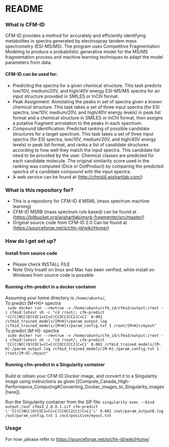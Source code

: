 # README #

### What is CFM-ID ###
CFM-ID provides a method for accurately and efficiently identifying metabolites in spectra generated by electrospray tandem mass spectrometry (ESI-MS/MS). The program uses Competitive Fragmentation Modeling to produce a probabilistic generative model for the MS/MS fragmentation process and machine learning techniques to adapt the model parameters from data.

#### CFM-ID can be used for: ####
* Predicting the spectra for a given chemical structure. This task predicts low/10V, medium/20V, and high/40V energy ESI-MS/MS spectra for an input structure provided in SMILES or InChI format. 
* Peak Assignment: Annotating the peaks in set of spectra given a known chemical structure. This task takes a set of three input spectra (for ESI spectra, low/10V, medium/20V, and high/40V energy levels) in peak list format and a chemical structure in SMILES or InChI format, then assigns a putative fragment annotation to the peaks in each spectrum. 
* Compound Identification:	Predicted ranking of possible candidate structures for a target spectrum. This task takes a set of three input spectra (for ESI spectra, low/10V, medium/20V, and high/40V energy levels) in peak list format, and ranks a list of candidate structures according to how well they match the input spectra. This candidate list need to be provided by the user. Chemical classes are predicted for each candidate molecule. The original similarity score used in the ranking was computed (Dice or DotProduct) by comparing the predicted spectra of a candidate compound with the input spectra. 
* A web service can be found at (http://cfmid4.wishartlab.com/)

### What is this repository for? ###
* This is a repository for CFM-ID 4 MSML (mass spectrum machine learning)
* CFM-ID MSRB (mass spectrum rule based) can be found at (https://bitbucket.org/wishartlab/msrb-fragmenter/src/master/)
* Original source code from CFM-ID 2.0 Can be found at (https://sourceforge.net/p/cfm-id/wiki/Home/)

### How do I get set up? ###

#### Install from source code ####
* Please check INSTALL FILE
* Note Only Insatll on linux and Mac has been verified, while install on Windows from source code is possible 

#### Running cfm-predict in a docker container ####

Assuming your home directory is ```/home/ubuntu/```,     
To predict [M+H]+ spectra  
``` sudo docker run --rm=true -v /home/ubuntu/cfm_id/cfmid/output:/root -i cfmid:latest sh -c "cd /root/; cfm-predict 'CC(C)NCC(O)COC1=CC=C(CCOCC2CC2)C=C1' 0.001 /cfmid_trained_models/[M+H]+/param_output.log /cfmid_trained_models/[M+H]+/param_config.txt 1 /root/[M+H]+/myout"```  
To predict [M-H]- spectra  
``` sudo docker run --rm=true -v /home/ubuntu/cfm_id/cfmid/output:/root -i cfmid:latest sh -c "cd /root/; cfm-predict 'CC(C)NCC(O)COC1=CC=C(CCOCC2CC2)C=C1' 0.001 /cfmid_trained_models/[M-H]-/param_output.log /cfmid_trained_models/[M-H]-/param_config.txt 1 /root/[M-H]-/myout"```  

#### Running cfm-predict in a Singularity container ####

Build or obtain your CFM-ID Docker image, and convert it to a Singularity image using instructions as given [[Compute_Canada_High-Performance_Computing#Converting_Docker_images_to_Singularity_images|here]].

Run the Singularity container from the SIF file:
``` singularity exec --bind output:/out cfmid_2.0.0.1.sif cfm-predict \''CC(C)NCC(O)COC1=CC=C(CCOCC2CC2)C=C1'\' 0.001 /out/param_output0.log /out/param_config.txt 1 /out/positive/myout.txt ```

### Usage ###
For now ,please refer to https://sourceforge.net/p/cfm-id/wiki/Home/